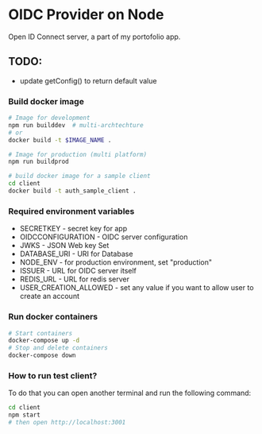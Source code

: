 # OIDC Provider on Node

Open ID Connect server, a part of my portofolio app.

## TODO:

- update getConfig() to return default value

### Build docker image

```bash
# Image for development
npm run builddev  # multi-archtechture
# or
docker build -t $IMAGE_NAME .

# Image for production (multi platform)
npm run buildprod

# build docker image for a sample client
cd client
docker build -t auth_sample_client .
```

### Required environment variables

- SECRETKEY - secret key for app
- OIDCCONFIGURATION - OIDC server configuration
- JWKS - JSON Web key Set
- DATABASE_URI - URI for Database
- NODE_ENV - for production environment, set "production"
- ISSUER - URL for OIDC server itself
- REDIS_URL - URL for redis server
- USER_CREATION_ALLOWED - set any value if you want to allow user to create an account

### Run docker containers

```bash
# Start containers
docker-compose up -d
# Stop and delete containers
docker-compose down
```

### How to run test client?

To do that you can open another terminal and run the following command:

```bash
cd client
npm start
# then open http://localhost:3001
```

